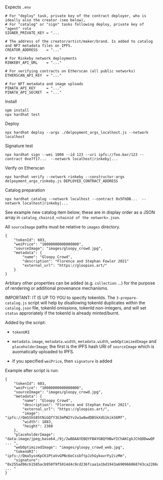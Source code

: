 Expects `.env` 
```
# For "deploy" task, private key of the contract deployer, who is ideally also the creator (see below),
# For "catalog" or "sign" tasks following deploy, private key of "agent" role
SIGNER_PRIVATE_KEY = "...

# The address of the creator/artist/maker/brand. Is added to catalog and NFT metadata files on IPFS. 
CREATOR_ADDRESS    = "..."

# For Rinkeby network deployments 
RINKEBY_API_URL    = "..."

# For verifying contracts on Etherscan (all public networks) 
ETHERSCAN_API_KEY  = "..."

# For NFT metadata and image uploads
PINATA_API_KEY     = "..."
PINATA_API_SECRET  = "..."
```

Install
```
npm install
npx hardhat test
```

Deploy
```
npx hardhat deploy --args ./delpoyment_args_localhost.js --network localhost 
```

Signature test
```
npx hardhat sign --wei 1000 --id 123 --uri ipfs://foo.bar/123 --contract 0xe7f17...  --network localhost|rinkeby|...
```

Verify on Etherscan
```
npx hardhat verify --network rinkeby --constructor-args delpoyment_args_rinkeby.js DEPLOYED_CONTRACT_ADDRESS
```

Catalog preparation
```
npx hardhat catalog --network localhost --contract 0x5FbDB...  --network localhost|rinkeby|... 
```

See example new catalog item below; these are in display order as a JSON array in `catalog_chainid_<chainid of the network>.json`.

All `sourceImage` paths must be relative to `images` directory. 

```
{
    "tokenId": 603,
    "weiPrice": "10000000000000000",
    "sourceImage": "images/gloopy_crowd.jpg",
    "metadata": {
        "name": "Gloopy Crowd",
        "description": "Florence and Stephan Fowler 2021"
        "external_url": "https://gloopies.art/"
    }
}
```
Arbitary other properties can be added (e.g. `collection` ...) for the purpose of rendering or additional provenance mechanisms.

IMPORTANT: IT IS UP TO YOU to specify tokenIds. The `3-prepare-catalog.js` script will help by disallowing tokenId duplicates within the `catalog.json` file, tokenId omissions, tokenId non-integers, and will set `status` approriately if the tokenId is already minted/burnt. 

Added by the script:

* `tokenURI` 

* `metadata.image`, `metadata.width`, `metadata.width`, `webOptimizedImage` and `placeholderImage`; the first is the IPFS hash URI of `sourceImage` which is auomatically uploaded to IPFS.

* If you specified `weiPrice`, then `signature` is added 

Example after script is run:
```
{
    "tokenId": 603,
    "weiPrice": "10000000000000000",
    "sourceImage": "images/gloopy_crowd.jpg",
    "metadata": {
        "name": "Gloopy Crowd",
        "description": "Florence and Stephan Fowler 2021",
        "external_url": "https://gloopies.art/",
        "image": "ipfs://QmSShS85tNiGQfY3G3mPW2Yv2w1w8wdDBSkXdG1kikS6Mf",
        "width": 1883,
        "height": 2368
    },
    "placeholderImage": "data:image/jpeg;base64,/9j/2wBDAAYEBQYFBAYGBQYHBwYIChAKCgkJChQODwwQF ... ",
    "webOptimizedImage": "images/gloopy_crowd_web.jpg",
    "tokenURI": "ipfs://Qma5ysnKpCK1PtaVvGPNc6eCssbftpJzhGykavrFy2izMm",
    "signature": "0x255ad96c61585acb950f9f5014d4c9cd236fcaa1a1bd1943a690966068743ca2286abc5ae ... "
}

```
